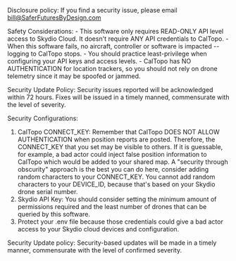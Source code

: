 Disclosure policy: If you find a security issue, please email bill@SaferFuturesByDesign.com

Safety Considerations: - This software only requires READ-ONLY API level access to Skydio Cloud. It doesn't require ANY API credentials
                       to CalTopo. 
                       - When this software fails, no aircraft, controller or software is impacted -- logging to CalTopo stops.
                       - You should practice least-privilege when configuring your API keys and access levels.
                       - CalTopo has NO AUTHENTICATION for location trackers, so you should not rely on drone telemetry since it may be
                       spoofed or jammed.

Security Update Policy: Security issues reported will be acknowledged within 72 hours. Fixes will be issued in a timely manned, commensurate with the level of severity.

Security Configurations: 
1. CalTopo CONNECT_KEY: Remember that CalTopo DOES NOT ALLOW AUTHENTICATION when position reports are posted. Therefore, the CONNECT_KEY that you set may be visible to others. If it is guessable, for example, a bad actor could inject false position information to CalTopo which would be added to your shared map. A "security through obscurity" approach is the best you can do here, consider adding random characters to your CONNECT_KEY. You cannot add random characters to your DEVICE_ID, because that's based on your Skydio drone serial number.
2. Skydio API Key: You should consider setting the minimum amount of permissions required and the least number of drones that can be queried by this software.
3. Protect your .env file because those credentials could give a bad actor access to your Skydio cloud devices and configuration.

Security Update policy: Security-based updates will be made in a timely manner, commensurate with the level of confirmed severity.

